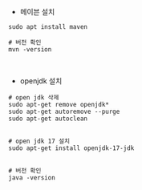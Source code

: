 - 메이븐 설치
~~~
sudo apt install maven

# 버전 확인
mvn -version
~~~

<br>

- openjdk 설치

~~~
# open jdk 삭제
sudo apt-get remove openjdk*
sudo apt-get autoremove --purge
sudo apt-get autoclean


# open jdk 17 설치
sudo apt-get install openjdk-17-jdk


# 버전 확인
java -version
~~~